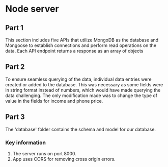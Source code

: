 
# Node server 

## Part 1
This section includes five APIs that utilize MongoDB as the database and Mongoose to establish connections and perform read operations on the data. Each API endpoint returns a response as an array of objects

## Part 2
To ensure seamless querying of the data, individual data entries were created or added to the database. This was necessary as some fields were in string format instead of numbers, which would have made querying the data challenging. The only modification made was to change the type of value in the fields for income and phone price.

## Part 3
The 'database' folder contains the schema and model for our database.

### Key information 

 1) The server runs on port 8000.
 2) App uses CORS for removing cross origin    errors.
